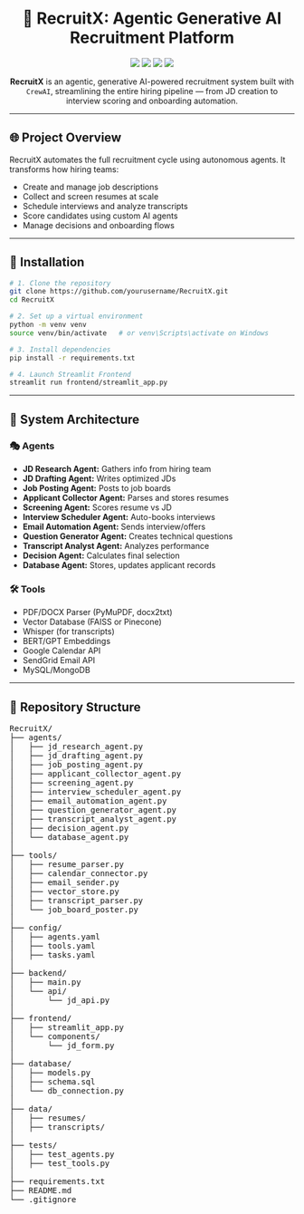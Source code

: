 <h1 align="center">🤖 RecruitX: Agentic Generative AI Recruitment Platform</h1>

<p align="center">
  <img src="https://img.shields.io/badge/Built%20With-CrewAI-blue?style=flat-square" />
  <img src="https://img.shields.io/badge/Frontend-Streamlit-orange?style=flat-square" />
  <img src="https://img.shields.io/badge/LLM-GPT%204-green?style=flat-square" />
  <img src="https://img.shields.io/badge/Status-In%20Development-yellow?style=flat-square" />
</p>

<p align="center">
  <strong>RecruitX</strong> is an agentic, generative AI-powered recruitment system built with <code>CrewAI</code>, streamlining the entire hiring pipeline — from JD creation to interview scoring and onboarding automation.
</p>

---

<h2>🌐 Project Overview</h2>

RecruitX automates the full recruitment cycle using autonomous agents. It transforms how hiring teams:

<ul>
  <li>Create and manage job descriptions</li>
  <li>Collect and screen resumes at scale</li>
  <li>Schedule interviews and analyze transcripts</li>
  <li>Score candidates using custom AI agents</li>
  <li>Manage decisions and onboarding flows</li>
</ul>

---
<h2>🚀 Installation</h2>

```bash
# 1. Clone the repository
git clone https://github.com/yourusername/RecruitX.git
cd RecruitX

# 2. Set up a virtual environment
python -m venv venv
source venv/bin/activate   # or venv\Scripts\activate on Windows

# 3. Install dependencies
pip install -r requirements.txt

# 4. Launch Streamlit Frontend
streamlit run frontend/streamlit_app.py
```
---

<h2>🧠 System Architecture</h2>

<h3>🎭 Agents</h3>

- <strong>JD Research Agent:</strong> Gathers info from hiring team
- <strong>JD Drafting Agent:</strong> Writes optimized JDs
- <strong>Job Posting Agent:</strong> Posts to job boards
- <strong>Applicant Collector Agent:</strong> Parses and stores resumes
- <strong>Screening Agent:</strong> Scores resume vs JD
- <strong>Interview Scheduler Agent:</strong> Auto-books interviews
- <strong>Email Automation Agent:</strong> Sends interview/offers
- <strong>Question Generator Agent:</strong> Creates technical questions
- <strong>Transcript Analyst Agent:</strong> Analyzes performance
- <strong>Decision Agent:</strong> Calculates final selection
- <strong>Database Agent:</strong> Stores, updates applicant records

<h3>🛠️ Tools</h3>

- PDF/DOCX Parser (PyMuPDF, docx2txt)
- Vector Database (FAISS or Pinecone)
- Whisper (for transcripts)
- BERT/GPT Embeddings
- Google Calendar API
- SendGrid Email API
- MySQL/MongoDB

---
<h2>📁 Repository Structure</h2>

<pre>
RecruitX/
├── agents/
│   ├── jd_research_agent.py
│   ├── jd_drafting_agent.py
│   ├── job_posting_agent.py
│   ├── applicant_collector_agent.py
│   ├── screening_agent.py
│   ├── interview_scheduler_agent.py
│   ├── email_automation_agent.py
│   ├── question_generator_agent.py
│   ├── transcript_analyst_agent.py
│   ├── decision_agent.py
│   └── database_agent.py
│
├── tools/
│   ├── resume_parser.py
│   ├── calendar_connector.py
│   ├── email_sender.py
│   ├── vector_store.py
│   ├── transcript_parser.py
│   └── job_board_poster.py
│
├── config/
│   ├── agents.yaml
│   ├── tools.yaml
│   ├── tasks.yaml
│
├── backend/
│   ├── main.py
│   └── api/
│       └── jd_api.py
│
├── frontend/
│   ├── streamlit_app.py
│   └── components/
│       └── jd_form.py
│
├── database/
│   ├── models.py
│   ├── schema.sql
│   └── db_connection.py
│
├── data/
│   ├── resumes/
│   ├── transcripts/
│
├── tests/
│   ├── test_agents.py
│   ├── test_tools.py
│
├── requirements.txt
├── README.md
└── .gitignore
</pre>
